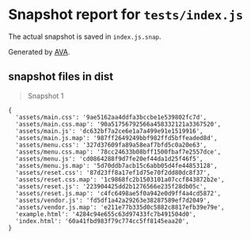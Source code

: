 # Snapshot report for `tests/index.js`

The actual snapshot is saved in `index.js.snap`.

Generated by [AVA](https://ava.li).

## snapshot files in dist

> Snapshot 1

    {
      'assets/main.css': '9ae5162aa4ddfa3bccbe1e539802fc7d',
      'assets/main.css.map': '90a51756792566a458332121a3367520',
      'assets/main.js': 'dc632bf7a2ce6e1a7a499e91e1519916',
      'assets/main.js.map': '987ff2649249bbf982ffd5bffeaded8d',
      'assets/menu.css': '327d37609fa89a58eaf7bfd5c0a20e63',
      'assets/menu.css.map': '78cc24633b08bff1500fbaf7e2557dce',
      'assets/menu.js': 'cd0864288f9d7fe20ef44da1d25f46f5',
      'assets/menu.js.map': '5d70ddb7acb15c6abb05d4fe44853128',
      'assets/reset.css': '87d23ff8a17ef1d75e70f2dd80dc8f37',
      'assets/reset.css.map': '1c9868fc2b1503101a07ccf843872b2e',
      'assets/reset.js': '223904425dd2b1276566e235f28db05c',
      'assets/reset.js.map': 'c4fc6498ae5f0a942e0d9ff4a4cd5872',
      'assets/vendor.js': 'fd5df1a42a29263e38287589ef7d2049',
      'assets/vendor.js.map': 'e211e77b335d0c5882c8817efb39e79e',
      'example.html': '4284c94e655c63d97433fc7b491504d0',
      'index.html': '60a41fbd983f79c774cc5ff8145eaa20',
    }
